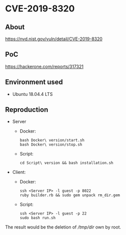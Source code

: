 # CVE-2019-8320

## About
<https://nvd.nist.gov/vuln/detail/CVE-2019-8320>


## PoC
<https://hackerone.com/reports/317321>


## Environment used

* Ubuntu 18.04.4 LTS


## Reproduction

* Server
    - Docker:
        ```shell script
        bash Docker\ version/start.sh
        bash Docker\ version/stop.sh  
        ```
      
    - Script:
        ```shell script
        cd Script\ version && bash installation.sh
        ```

* Client:
    - Docker:
        ```shell script
        ssh <Server IP> -l guest -p 8022
        ruby builder.rb && sudo gem unpack rm_dir.gem
        ```
    
    - Script:    
        ```shell script
        ssh <Server IP> -l guest -p 22
        sudo bash run.sh 
        ```

The result would be the deletion of */tmp/dir* own by root.

